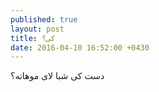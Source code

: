 ```yaml
---
published: true
layout: post
title: کی؟
date: 2016-04-10 16:52:00 +0430
---
```


دست کی شبا لای موهاته؟
